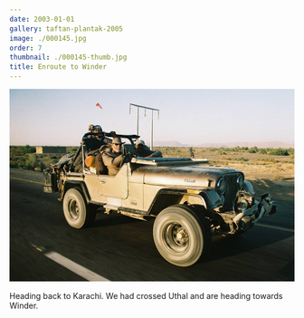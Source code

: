 ```yaml
---
date: 2003-01-01
gallery: taftan-plantak-2005
image: ./000145.jpg
order: 7
thumbnail: ./000145-thumb.jpg
title: Enroute to Winder
---
```


![Enroute to Winder](./000145.jpg)

Heading back to Karachi. We had crossed Uthal and are heading towards Winder.